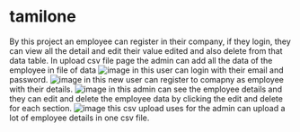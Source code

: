# tamilone

By this project an employee can register in their company, if they login, they can view all the detail and edit their value edited and also delete from that data table.
In upload csv file page the admin can add all the data of the employee in file of data
![image](https://github.com/user-attachments/assets/398c3371-e41f-49f1-8dc7-059e26fb1598)
in this user can login with their email and password.
![image](https://github.com/user-attachments/assets/ec7caf53-f217-4b10-b043-9bd673be8919)
in this new user can register to comapny as employee with their details.
![image](https://github.com/user-attachments/assets/bdec861e-021b-4a99-b461-2ff1565c14a8)
in this admin can see the employee details and they can edit and delete the employee data by clicking the edit and delete for each section.
![image](https://github.com/user-attachments/assets/31055e4e-d827-4bdf-a068-da8b05c8b560)
this csv upload uses for the admin can upload a lot of employee details in one csv file.
